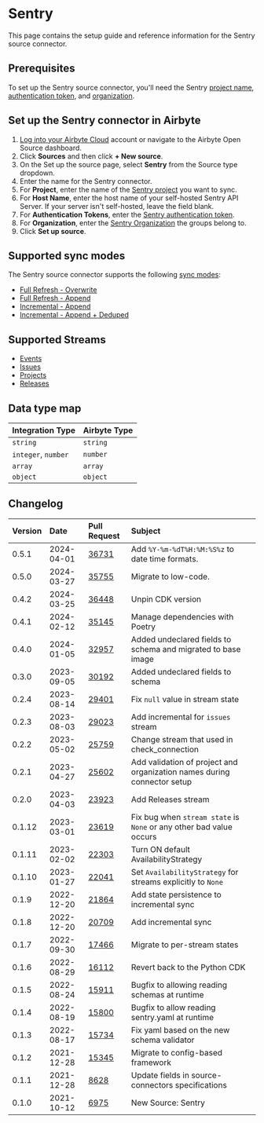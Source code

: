 # Sentry

This page contains the setup guide and reference information for the Sentry source connector.

## Prerequisites

To set up the Sentry source connector, you'll need the Sentry [project name](https://docs.sentry.io/product/projects/), [authentication token](https://docs.sentry.io/api/auth/#auth-tokens), and [organization](https://docs.sentry.io/product/accounts/membership/).

## Set up the Sentry connector in Airbyte

1. [Log into your Airbyte Cloud](https://cloud.airbyte.com/workspaces) account or navigate to the Airbyte Open Source dashboard.
2. Click **Sources** and then click **+ New source**.
3. On the Set up the source page, select **Sentry** from the Source type dropdown.
4. Enter the name for the Sentry connector.
5. For **Project**, enter the name of the [Sentry project](https://docs.sentry.io/product/projects/) you want to sync.
6. For **Host Name**, enter the host name of your self-hosted Sentry API Server. If your server isn't self-hosted, leave the field blank.
7. For **Authentication Tokens**, enter the [Sentry authentication token](https://docs.sentry.io/api/auth/#auth-tokens).
8. For **Organization**, enter the [Sentry Organization](https://docs.sentry.io/product/accounts/membership/) the groups belong to.
9. Click **Set up source**.

## Supported sync modes

The Sentry source connector supports the following [sync modes](https://docs.airbyte.com/cloud/core-concepts#connection-sync-modes):

- [Full Refresh - Overwrite](https://docs.airbyte.com/understanding-airbyte/connections/full-refresh-overwrite/)
- [Full Refresh - Append](https://docs.airbyte.com/understanding-airbyte/connections/full-refresh-append)
- [Incremental - Append](https://docs.airbyte.com/understanding-airbyte/connections/incremental-append)
- [Incremental - Append + Deduped](https://docs.airbyte.com/understanding-airbyte/connections/incremental-append-deduped)

## Supported Streams

- [Events](https://docs.sentry.io/api/events/list-a-projects-error-events/)
- [Issues](https://docs.sentry.io/api/events/list-a-projects-issues/)
- [Projects](https://docs.sentry.io/api/projects/list-your-projects/)
- [Releases](https://docs.sentry.io/api/releases/list-an-organizations-releases/)

## Data type map

| Integration Type    | Airbyte Type |
| :------------------ | :----------- |
| `string`            | `string`     |
| `integer`, `number` | `number`     |
| `array`             | `array`      |
| `object`            | `object`     |

## Changelog

| Version | Date       | Pull Request                                             | Subject                                                                 |
|:--------|:-----------|:---------------------------------------------------------|:------------------------------------------------------------------------|
| 0.5.1   | 2024-04-01 | [36731](https://github.com/airbytehq/airbyte/pull/36731) | Add `%Y-%m-%dT%H:%M:%S%z` to date time formats.                         |
| 0.5.0   | 2024-03-27 | [35755](https://github.com/airbytehq/airbyte/pull/35755) | Migrate to low-code.                                                    |
| 0.4.2   | 2024-03-25 | [36448](https://github.com/airbytehq/airbyte/pull/36448) | Unpin CDK version                                                       |
| 0.4.1   | 2024-02-12 | [35145](https://github.com/airbytehq/airbyte/pull/35145) | Manage dependencies with Poetry                                         |
| 0.4.0   | 2024-01-05 | [32957](https://github.com/airbytehq/airbyte/pull/32957) | Added undeclared fields to schema and migrated to base image            |
| 0.3.0   | 2023-09-05 | [30192](https://github.com/airbytehq/airbyte/pull/30192) | Added undeclared fields to schema                                       |
| 0.2.4   | 2023-08-14 | [29401](https://github.com/airbytehq/airbyte/pull/29401) | Fix `null` value in stream state                                        |
| 0.2.3   | 2023-08-03 | [29023](https://github.com/airbytehq/airbyte/pull/29023) | Add incremental for `issues` stream                                     |
| 0.2.2   | 2023-05-02 | [25759](https://github.com/airbytehq/airbyte/pull/25759) | Change stream that used in check_connection                             |
| 0.2.1   | 2023-04-27 | [25602](https://github.com/airbytehq/airbyte/pull/25602) | Add validation of project and organization names during connector setup |
| 0.2.0   | 2023-04-03 | [23923](https://github.com/airbytehq/airbyte/pull/23923) | Add Releases stream                                                     |
| 0.1.12  | 2023-03-01 | [23619](https://github.com/airbytehq/airbyte/pull/23619) | Fix bug when `stream state` is `None` or any other bad value occurs     |
| 0.1.11  | 2023-02-02 | [22303](https://github.com/airbytehq/airbyte/pull/22303) | Turn ON default AvailabilityStrategy                                    |
| 0.1.10  | 2023-01-27 | [22041](https://github.com/airbytehq/airbyte/pull/22041) | Set `AvailabilityStrategy` for streams explicitly to `None`             |
| 0.1.9   | 2022-12-20 | [21864](https://github.com/airbytehq/airbyte/pull/21864) | Add state persistence to incremental sync                               |
| 0.1.8   | 2022-12-20 | [20709](https://github.com/airbytehq/airbyte/pull/20709) | Add incremental sync                                                    |
| 0.1.7   | 2022-09-30 | [17466](https://github.com/airbytehq/airbyte/pull/17466) | Migrate to per-stream states                                            |
| 0.1.6   | 2022-08-29 | [16112](https://github.com/airbytehq/airbyte/pull/16112) | Revert back to the Python CDK                                           |
| 0.1.5   | 2022-08-24 | [15911](https://github.com/airbytehq/airbyte/pull/15911) | Bugfix to allowing reading schemas at runtime                           |
| 0.1.4   | 2022-08-19 | [15800](https://github.com/airbytehq/airbyte/pull/15800) | Bugfix to allow reading sentry.yaml at runtime                          |
| 0.1.3   | 2022-08-17 | [15734](https://github.com/airbytehq/airbyte/pull/15734) | Fix yaml based on the new schema validator                              |
| 0.1.2   | 2021-12-28 | [15345](https://github.com/airbytehq/airbyte/pull/15345) | Migrate to config-based framework                                       |
| 0.1.1   | 2021-12-28 | [8628](https://github.com/airbytehq/airbyte/pull/8628)   | Update fields in source-connectors specifications                       |
| 0.1.0   | 2021-10-12 | [6975](https://github.com/airbytehq/airbyte/pull/6975)   | New Source: Sentry                                                      |
